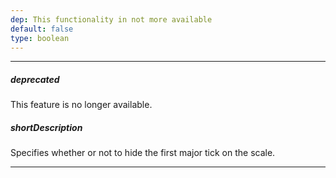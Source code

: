 ```yaml
---
dep: This functionality in not more available
default: false
type: boolean
---
```

---
##### deprecated
This feature is no longer available.

##### shortDescription
Specifies whether or not to hide the first major tick on the scale.

---
